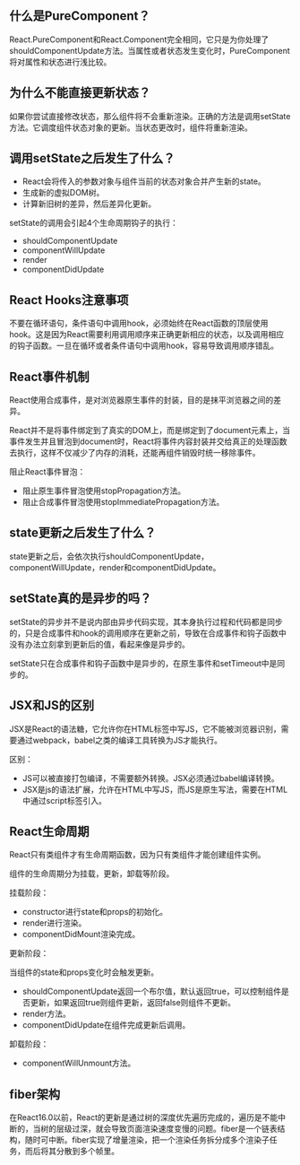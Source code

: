 ## 什么是PureComponent？

React.PureComponent和React.Component完全相同，它只是为你处理了shouldComponentUpdate方法。当属性或者状态发生变化时，PureComponent将对属性和状态进行浅比较。

## 为什么不能直接更新状态？

如果你尝试直接修改状态，那么组件将不会重新渲染。正确的方法是调用setState方法。它调度组件状态对象的更新。当状态更改时，组件将重新渲染。

## 调用setState之后发生了什么？

+ React会将传入的参数对象与组件当前的状态对象合并产生新的state。
+ 生成新的虚拟DOM树。
+ 计算新旧树的差异，然后差异化更新。

setState的调用会引起4个生命周期钩子的执行：

+ shouldComponentUpdate
+ componentWillUpdate
+ render
+ componentDidUpdate

## React Hooks注意事项

不要在循环语句，条件语句中调用hook，必须始终在React函数的顶层使用hook。这是因为React需要利用调用顺序来正确更新相应的状态，以及调用相应的钩子函数。一旦在循环或者条件语句中调用hook，容易导致调用顺序错乱。

## React事件机制

React使用合成事件，是对浏览器原生事件的封装，目的是抹平浏览器之间的差异。

React并不是将事件绑定到了真实的DOM上，而是绑定到了document元素上，当事件发生并且冒泡到document时，React将事件内容封装并交给真正的处理函数去执行，这样不仅减少了内存的消耗，还能再组件销毁时统一移除事件。

阻止React事件冒泡：

+ 阻止原生事件冒泡使用stopPropagation方法。
+ 阻止合成事件冒泡使用stopImmediatePropagation方法。

## state更新之后发生了什么？

state更新之后，会依次执行shouldComponentUpdate，componentWillUpdate，render和componentDidUpdate。

## setState真的是异步的吗？

setState的异步并不是说内部由异步代码实现，其本身执行过程和代码都是同步的，只是合成事件和hook的调用顺序在更新之前，导致在合成事件和钩子函数中没有办法立刻拿到更新后的值，看起来像是异步的。

setState只在合成事件和钩子函数中是异步的，在原生事件和setTimeout中是同步的。

## JSX和JS的区别

JSX是React的语法糖，它允许你在HTML标签中写JS，它不能被浏览器识别，需要通过webpack，babel之类的编译工具转换为JS才能执行。

区别：

+ JS可以被直接打包编译，不需要额外转换。JSX必须通过babel编译转换。
+ JSX是js的语法扩展，允许在HTML中写JS，而JS是原生写法，需要在HTML中通过script标签引入。

## React生命周期

React只有类组件才有生命周期函数，因为只有类组件才能创建组件实例。

组件的生命周期分为挂载，更新，卸载等阶段。

挂载阶段：

+ constructor进行state和props的初始化。
+ render进行渲染。
+ componentDidMount渲染完成。

更新阶段：

当组件的state和props变化时会触发更新。

+ shouldComponentUpdate返回一个布尔值，默认返回true，可以控制组件是否更新，如果返回true则组件更新，返回false则组件不更新。
+ render方法。
+ componentDidUpdate在组件完成更新后调用。

卸载阶段：

+ componentWillUnmount方法。

## fiber架构

在React16.0以前，React的更新是通过树的深度优先遍历完成的，遍历是不能中断的，当树的层级过深，就会导致页面渲染速度变慢的问题。fiber是一个链表结构，随时可中断。fiber实现了增量渲染，把一个渲染任务拆分成多个渲染子任务，而后将其分散到多个帧里。